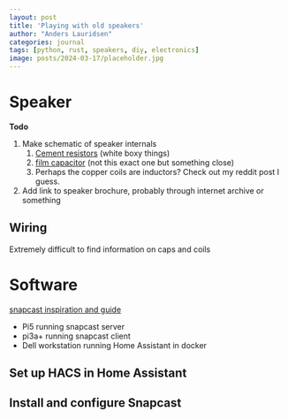 ```yaml
---
layout: post
title: 'Playing with old speakers'
author: "Anders Lauridsen"
categories: journal
tags: [python, rust, speakers, diy, electronics]
image: posts/2024-03-17/placeholder.jpg
---
```


# Speaker

**Todo**
1. Make schematic of speaker internals
   1. [Cement resistors](https://www.bennic.com.tw/catalogue/en/Resistors-en.pdf) (white boxy things) 
   2. [film capacitor](https://frequence.dk/hifi/424-bennic-capacitors/6728-bennic-mt-10-microf-100v-5/) (not this exact one but something close)
   3. Perhaps the copper coils are inductors? Check out my reddit post I guess.
2. Add link to speaker brochure, probably through internet archive or something

## Wiring
Extremely difficult to find information on caps and coils

# Software
[snapcast inspiration and guide](https://whynot.guide/posts/howtos/multiroom-media/)
- Pi5 running snapcast server 
- pi3a+ running snapcast client
- Dell workstation running Home Assistant in docker

## Set up HACS in Home Assistant

## Install and configure Snapcast
